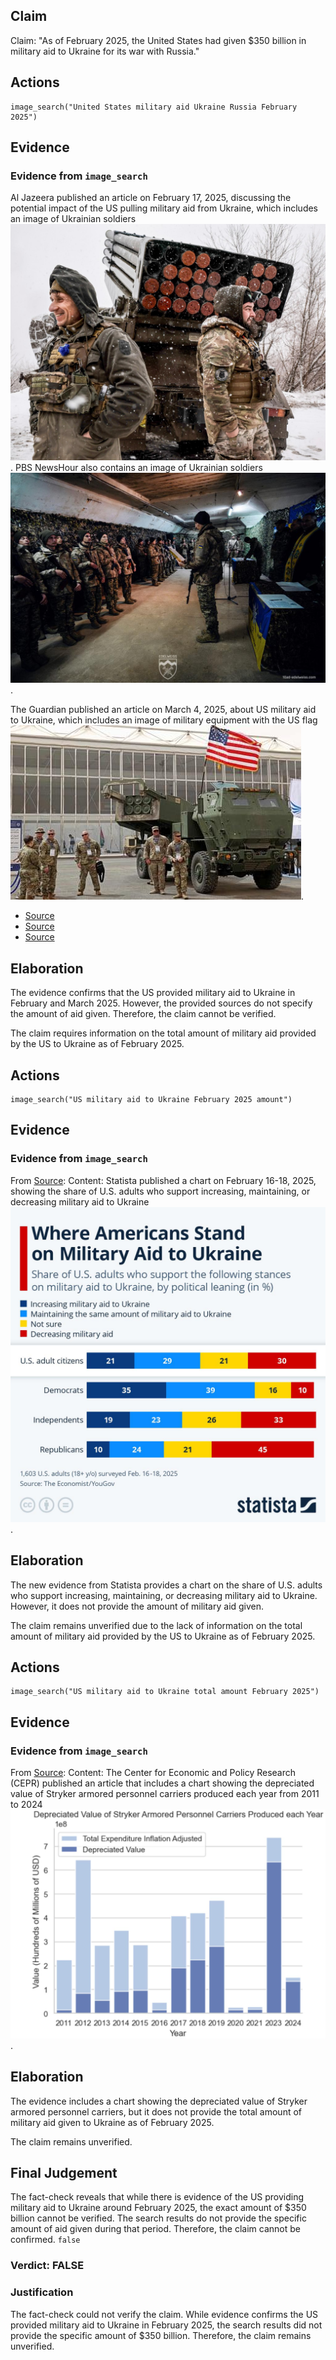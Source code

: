 ## Claim
Claim: "As of February 2025, the United States had given $350 billion in military aid to Ukraine for its war with Russia."

## Actions
```
image_search("United States military aid Ukraine Russia February 2025")
```

## Evidence
### Evidence from `image_search`
Al Jazeera published an article on February 17, 2025, discussing the potential impact of the US pulling military aid from Ukraine, which includes an image of Ukrainian soldiers ![image 7112](media/2025-08-29_23-22-1756509758-254511.jpg). PBS NewsHour also contains an image of Ukrainian soldiers ![image 7114](media/2025-08-29_23-22-1756509758-453067.jpg).

The Guardian published an article on March 4, 2025, about US military aid to Ukraine, which includes an image of military equipment with the US flag ![image 7115](media/2025-08-29_23-22-1756509758-661083.jpg).
*   [Source](https://www.aljazeera.com/news/2025/2/17/we-will-last-six-months-if-trump-pulls-us-military-aid-from-ukraine)
*   [Source](https://www.pbs.org/newshour/world/u-s-will-immediately-resume-military-aid-to-ukraine-trump-administration-says)
*   [Source](https://www.theguardian.com/us-news/2025/mar/04/us-military-aid-funding-pause-ukraine-trump-arrangements)


## Elaboration
The evidence confirms that the US provided military aid to Ukraine in February and March 2025. However, the provided sources do not specify the amount of aid given. Therefore, the claim cannot be verified.

The claim requires information on the total amount of military aid provided by the US to Ukraine as of February 2025.


## Actions
```
image_search("US military aid to Ukraine February 2025 amount")
```

## Evidence
### Evidence from `image_search`
From [Source](https://www.statista.com/chart/33978/us-adults-who-support-increasing-military-aid-to-ukraine/): 
Content: Statista published a chart on February 16-18, 2025, showing the share of U.S. adults who support increasing, maintaining, or decreasing military aid to Ukraine ![image 7123](media/2025-08-29_23-22-1756509772-395657.jpg).


## Elaboration
The new evidence from Statista provides a chart on the share of U.S. adults who support increasing, maintaining, or decreasing military aid to Ukraine. However, it does not provide the amount of military aid given.

The claim remains unverified due to the lack of information on the total amount of military aid provided by the US to Ukraine as of February 2025.


## Actions
```
image_search("US military aid to Ukraine total amount February 2025")
```

## Evidence
### Evidence from `image_search`
From [Source](https://cepr.org/voxeu/columns/new-analysis-economists-ukraine-cost-us-aid-ukraine-less-half-official-figures): 
Content: The Center for Economic and Policy Research (CEPR) published an article that includes a chart showing the depreciated value of Stryker armored personnel carriers produced each year from 2011 to 2024 ![image 7150](media/2025-08-29_23-24-1756509893-692321.jpg).


## Elaboration
The evidence includes a chart showing the depreciated value of Stryker armored personnel carriers, but it does not provide the total amount of military aid given to Ukraine as of February 2025.

The claim remains unverified.


## Final Judgement
The fact-check reveals that while there is evidence of the US providing military aid to Ukraine around February 2025, the exact amount of $350 billion cannot be verified. The search results do not provide the specific amount of aid given during that period. Therefore, the claim cannot be confirmed. `false`

### Verdict: FALSE

### Justification
The fact-check could not verify the claim. While evidence confirms the US provided military aid to Ukraine in February 2025, the search results did not provide the specific amount of $350 billion. Therefore, the claim remains unverified.

